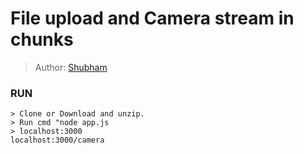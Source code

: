 # File upload and Camera stream in chunks
> Author: [Shubham](http://sonishubham.com/)

### RUN
```
> Clone or Download and unzip.
> Run cmd "node app.js
> localhost:3000
localhost:3000/camera
```
